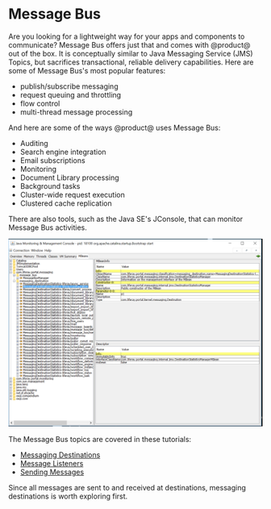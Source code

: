 # Message Bus [](id=message-bus)

Are you looking for a lightweight way for your apps and components to
communicate? Message Bus offers just that and comes with @product@ out of the
box. It is conceptually similar to Java Messaging Service (JMS) Topics, but
sacrifices transactional, reliable delivery capabilities. Here are some of
Message Bus's most popular features:

-   publish/subscribe messaging 
-   request queuing and throttling
-   flow control
-   multi-thread message processing

And here are some of the ways @product@ uses Message Bus:

- Auditing
- Search engine integration
- Email subscriptions
- Monitoring
- Document Library processing
- Background tasks
- Cluster-wide request execution
- Clustered cache replication

There are also tools, such as the Java SE's JConsole, that can monitor Message
Bus activities. 

![Figure 1: JConsole shows statistics on Message Bus messages sent, messages pending, and more.](../../../images/message-bus-jconsole.png)

The Message Bus topics are covered in these tutorials:

- [Messaging Destinations](/develop/tutorials/-/knowledge_base/7-0/messaging-destinations) 
- [Message Listeners](/develop/tutorials/-/knowledge_base/7-0/message-listeners) 
- [Sending Messages](/develop/tutorials/-/knowledge_base/7-0/sending-messages) 

Since all messages are sent to and received at destinations, messaging
destinations is worth exploring first. 
